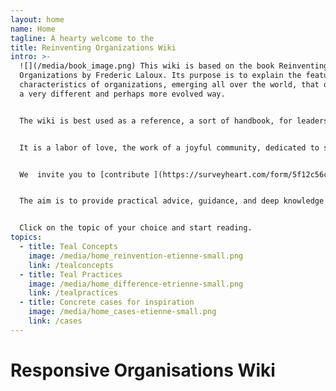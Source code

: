 ```yaml
---
layout: home
name: Home
tagline: A hearty welcome to the
title: Reinventing Organizations Wiki
intro: >-
  ![](/media/book_image.png) This wiki is based on the book Reinventing
  Organizations by Frederic Laloux. Its purpose is to explain the features and
  characteristics of organizations, emerging all over the world, that operate in
  a very different and perhaps more evolved way.


  The wiki is best used as a reference, a sort of handbook, for leaders looking to upgrade specific management practices in their organization.


  It is a labor of love, the work of a joyful community, dedicated to soulful organizations everywhere coming to life.


  We  invite you to [contribute ](https://surveyheart.com/form/5f12c56c042b2b3696da7a2e)by updating the relevant pages with your own learning and experience.


  The aim is to provide practical advice, guidance, and deep knowledge to all who would like to embrace this new way of working and being.


  Click on the topic of your choice and start reading.
topics:
  - title: Teal Concepts
    image: /media/home_reinvention-etienne-small.png
    link: /tealconcepts
  - title: Teal Practices
    image: /media/home_difference-etrienne-small.png
    link: /tealpractices
  - title: Concrete cases for inspiration
    image: /media/home_cases-etienne-small.png
    link: /cases
---
```


# Responsive Organisations Wiki
